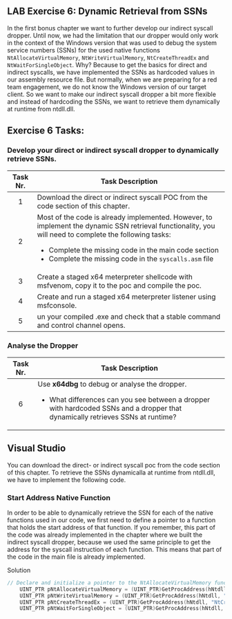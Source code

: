 ## LAB Exercise 6: Dynamic Retrieval from SSNs

In the first bonus chapter we want to further develop our indirect syscall dropper. Until now, we had the limitation that our dropper would only work in the context of the Windows version that was used to debug the system service numbers (SSNs) for the used native functions ``NtAllocateVirtualMemory``, ``NtWriteVirtualMemory``, ``NtCreateThreadEx`` and ``NtWaitForSingleObject``. Why? Because to get the basics for direct and indirect syscalls, we have implemented the SSNs as hardcoded values in our assembly resource file. But normally, when we are preparing for a red team engagement, we do not know the Windows version of our target client. So we want to make our indirect syscall dropper a bit more flexible and instead of hardcoding the SSNs, we want to retrieve them dynamically at runtime from ntdll.dll. 
  

## Exercise 6 Tasks: 
### Develop your direct or indirect syscall dropper to dynamically retrieve SSNs.
| Task Nr.   | Task Description |
| :---:      | ---              |
|  1         | Download the direct or indirect syscall POC from the code section of this chapter.                 |
|  2         | Most of the code is already implemented. However, to implement the dynamic SSN retrieval functionality, you will need to complete the following tasks: <ul><li>Complete the missing code in the main code section</li><li>Complete the missing code in the ``syscalls.asm`` file</li></ul>                  |
|  3          | Create a staged x64 meterpreter shellcode with msfvenom, copy it to the poc and compile the poc.                 |
|  4          | Create and run a staged x64 meterpreter listener using msfconsole.                  |
| 5           | un your compiled .exe and check that a stable command and control channel opens.                 |


### Analyse the Dropper
| Task Nr.   | Task Description |
| :---:      | ---              |
| 6          | Use **x64dbg** to debug or analyse the dropper. <ul><li>What differences can you see between a dropper with hardcoded SSNs and a dropper that dynamically retrieves SSNs at runtime?</li></ul>                |

## Visual Studio
You can download the direct- or indirect syscall poc from the code section of this chapter. To retrieve the SSNs dynamicalla at runtime from ntdll.dll, we have to implement the following code. 

### Start Address Native Function
In order to be able to dynamically retrieve the SSN for each of the native functions used in our code, we first need to define a pointer to a function that holds the start address of that function. If you remember, this part of the code was already implemented in the chapter where we built the indirect syscall dropper, because we used the same principle to get the address for the syscall instruction of each function. This means that part of the code in the main file is already implemented.  
<summary>Solution</summary>
    
```C
// Declare and initialize a pointer to the NtAllocateVirtualMemory function and get the address of the NtAllocateVirtualMemory function in the ntdll.dll module
    UINT_PTR pNtAllocateVirtualMemory = (UINT_PTR)GetProcAddress(hNtdll, "NtAllocateVirtualMemory");
    UINT_PTR pNtWriteVirtualMemory = (UINT_PTR)GetProcAddress(hNtdll, "NtWriteVirtualMemory");
    UINT_PTR pNtCreateThreadEx = (UINT_PTR)GetProcAddress(hNtdll, "NtCreateThreadEx");
    UINT_PTR pNtWaitForSingleObject = (UINT_PTR)GetProcAddress(hNtdll, "NtWaitForSingleObject");     
```
     
</details>
